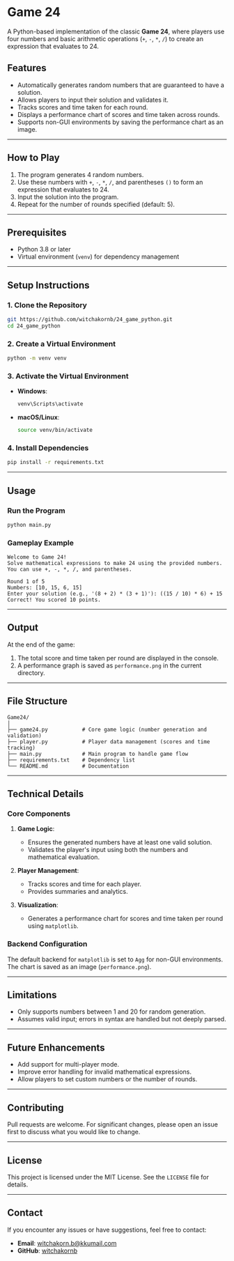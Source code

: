 # Game 24

A Python-based implementation of the classic **Game 24**, where players use four numbers and basic arithmetic operations (`+`, `-`, `*`, `/`) to create an expression that evaluates to 24.

## **Features**
- Automatically generates random numbers that are guaranteed to have a solution.
- Allows players to input their solution and validates it.
- Tracks scores and time taken for each round.
- Displays a performance chart of scores and time taken across rounds.
- Supports non-GUI environments by saving the performance chart as an image.

---

## **How to Play**
1. The program generates 4 random numbers.
2. Use these numbers with `+`, `-`, `*`, `/`, and parentheses `()` to form an expression that evaluates to 24.
3. Input the solution into the program.
4. Repeat for the number of rounds specified (default: 5).

---

## **Prerequisites**
- Python 3.8 or later
- Virtual environment (`venv`) for dependency management

---

## **Setup Instructions**

### **1. Clone the Repository**
```bash
git https://github.com/witchakornb/24_game_python.git
cd 24_game_python
```

### **2. Create a Virtual Environment**
```bash
python -m venv venv
```

### **3. Activate the Virtual Environment**
- **Windows**:
  ```bash
  venv\Scripts\activate
  ```
- **macOS/Linux**:
  ```bash
  source venv/bin/activate
  ```

### **4. Install Dependencies**
```bash
pip install -r requirements.txt
```

---

## **Usage**

### Run the Program
```bash
python main.py
```

### Gameplay Example
```plaintext
Welcome to Game 24!
Solve mathematical expressions to make 24 using the provided numbers.
You can use +, -, *, /, and parentheses.

Round 1 of 5
Numbers: [10, 15, 6, 15]
Enter your solution (e.g., '(8 + 2) * (3 + 1)'): ((15 / 10) * 6) + 15
Correct! You scored 10 points.
```

---

## **Output**
At the end of the game:
1. The total score and time taken per round are displayed in the console.
2. A performance graph is saved as `performance.png` in the current directory.

---

## **File Structure**

```plaintext
Game24/
│
├── game24.py           # Core game logic (number generation and validation)
├── player.py           # Player data management (scores and time tracking)
├── main.py             # Main program to handle game flow
├── requirements.txt    # Dependency list
└── README.md           # Documentation
```

---

## **Technical Details**

### **Core Components**
1. **Game Logic**:
   - Ensures the generated numbers have at least one valid solution.
   - Validates the player's input using both the numbers and mathematical evaluation.

2. **Player Management**:
   - Tracks scores and time for each player.
   - Provides summaries and analytics.

3. **Visualization**:
   - Generates a performance chart for scores and time taken per round using `matplotlib`.

### **Backend Configuration**
The default backend for `matplotlib` is set to `Agg` for non-GUI environments. The chart is saved as an image (`performance.png`).

---

## **Limitations**
- Only supports numbers between 1 and 20 for random generation.
- Assumes valid input; errors in syntax are handled but not deeply parsed.

---

## **Future Enhancements**
- Add support for multi-player mode.
- Improve error handling for invalid mathematical expressions.
- Allow players to set custom numbers or the number of rounds.

---

## **Contributing**
Pull requests are welcome. For significant changes, please open an issue first to discuss what you would like to change.

---

## **License**
This project is licensed under the MIT License. See the `LICENSE` file for details.

---

## **Contact**
If you encounter any issues or have suggestions, feel free to contact:
- **Email**: witchakorn.b@kkumail.com
- **GitHub**: [witchakornb](https://github.com/witchakornb/24_game_python.git)

